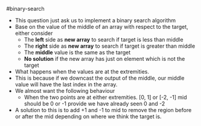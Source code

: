 #binary-search
- This question just ask us to implement a binary search algorithm
- Base on the value of the middle of an array with respect to the target, either consider
	- The **left** side as **new array** to search if target is less than middle
	- The **right** side as **new array** to search if target is greater than middle
	- The **middle** value is the same as the target
	- **No solution** if the new array has just on element which is not the target
- What happens when the values are at the extremities. 
- This is because if we downcast the output of the middle, our middle value will have the last index in the array.
- We almost want the following behaviour
	- When the two points are at either extremities. [0, 1] or [-2, -1] mid should be 0 or -1 provide we have already seen 0 and -2
- A solution to this is to add +1 and -1 to mid to remove the region before or after the mid depending on where we think the target is.